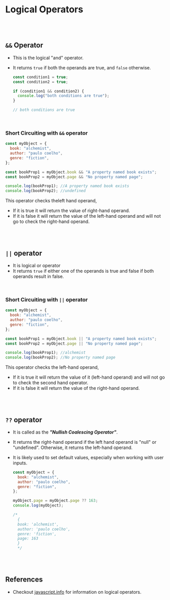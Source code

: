 # Logical Operators

<br>
<br>

## `&&` Operator

- This is the logical "and" operator.
- It returns `true` if both the operands are true, and `false` otherwise.

  ```js
  const condition1 = true;
  const condition2 = true;

  if (condition1 && condition2) {
    console.log("both conditions are true");
  }

  // both conditions are true
  ```

<br>

### Short Circuiting with `&&` operator

```js
const myObject = {
  book: "alchemist",
  author: "paulo coelho",
  genre: "fiction",
};

const bookProp1 = myObject.book && "A property named book exists";
const bookProp2 = myObject.page && "No property named page";

console.log(bookProp1); //A property named book exists
console.log(bookProp2); //undefined
```

This operator checks theleft hand operand,

- If it is true it will return the value of right-hand operand.
- If it is false it will return the value of the left-hand operand and will not go to check the right-hand operand.

<br>
<br>

## `||` operator

- It is logical or operator
- It returns `true` if either one of the operands is true and false if both operands result in false.

<br>

### Short Circuiting with `||` operator

```js
const myObject = {
  book: "alchemist",
  author: "paulo coelho",
  genre: "fiction",
};

const bookProp1 = myObject.book || "A property named book exists";
const bookProp2 = myObject.page || "No property named page";

console.log(bookProp1); //alchemist
console.log(bookProp2); //No property named page
```

This operator checks the left-hand operand,

- If it is true it will return the value of it (left-hand operand) and will not go to check the second hand operator.
- If it is false it will return the value of the right-hand operand.

<br>
<br>

## `??` operator

- It is called as the **_"Nullish Coalescing Operator"_**.
- It returns the right-hand operand if the left hand operand is "null" or "undefined". Otherwise, it returns the left-hand operand.

- It is likely used to set default values, especially when working with user inputs.

  ```js
  const myObject = {
    book: "alchemist",
    author: "paulo coelho",
    genre: "fiction",
  };

  myObject.page = myObject.page ?? 163;
  console.log(myObject);

  /* 
    {
    book: 'alchemist',
    author: 'paulo coelho',
    genre: 'fiction',
    page: 163
    }
    */
  ```

<br>
<br>

## References

- Checkout [javascript.info](https://javascript.info/logical-operators) for information on logical operators.

<br>
<br>
